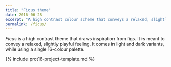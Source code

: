 ```yaml
---
title: "Ficus theme"
date: 2016-06-28
excerpt: "A high contrast colour scheme that conveys a relaxed, slightly playful feel. Inspired by figs."
permalink: /ficus/
---
```

*Ficus* is a high contrast theme that draws inspiration from figs. It is meant to convey a relaxed, slightly playful feeling. It comes in light and dark variants, while using a single 16-colour palette.

{% include prot16-project-template.md %}
